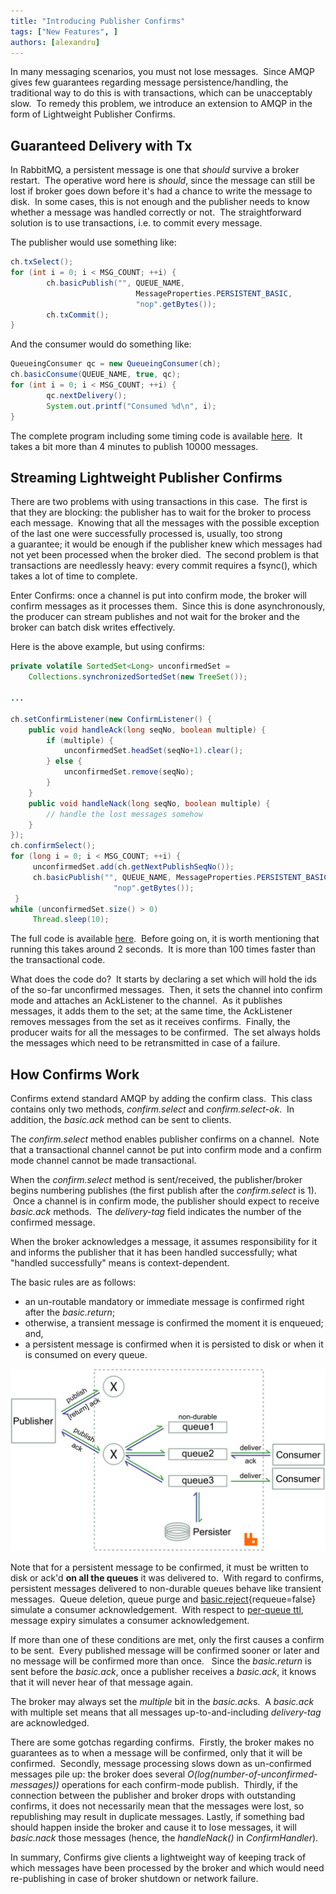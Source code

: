 ```yaml
---
title: "Introducing Publisher Confirms"
tags: ["New Features", ]
authors: [alexandru]
---
```


In many messaging scenarios, you must not lose messages.  Since AMQP gives few guarantees regarding message persistence/handling, the traditional way to do this is with transactions, which can be unacceptably slow.  To remedy this problem, we introduce an extension to AMQP in the form of Lightweight Publisher Confirms.

<!-- truncate -->

## Guaranteed Delivery with Tx

In RabbitMQ, a persistent message is one that *should* survive a broker restart.  The operative word here is *should*, since the message can still be lost if broker goes down before it's had a chance to write the message to disk.  In some cases, this is not enough and the publisher needs to know whether a message was handled correctly or not.  The straightforward solution is to use transactions, i.e. to commit every message.

The publisher would use something like:

```java
ch.txSelect();
for (int i = 0; i < MSG_COUNT; ++i) {
        ch.basicPublish("", QUEUE_NAME,
                            MessageProperties.PERSISTENT_BASIC,
                            "nop".getBytes());
        ch.txCommit();
}
```

And the consumer would do something like:

```java
QueueingConsumer qc = new QueueingConsumer(ch);
ch.basicConsume(QUEUE_NAME, true, qc);
for (int i = 0; i < MSG_COUNT; ++i) {
        qc.nextDelivery();
        System.out.printf("Consumed %d\n", i);
}
```

The complete program including some timing code is available [here](http://gist.github.com/613157).  It takes a bit more than 4 minutes to publish 10000 messages.

## Streaming Lightweight Publisher Confirms

There are two problems with using transactions in this case.  The first is that they are blocking: the publisher has to wait for the broker to process each message.  Knowing that all the messages with the possible exception of the last one were successfully processed is, usually, too strong a guarantee; it would be enough if the publisher knew which messages had not yet been processed when the broker died.  The second problem is that transactions are needlessly heavy: every commit requires a fsync(), which takes a lot of time to complete.

Enter Confirms: once a channel is put into confirm mode, the broker will confirm messages as it processes them.  Since this is done asynchronously, the producer can stream publishes and not wait for the broker and the broker can batch disk writes effectively.

Here is the above example, but using confirms:

```java
private volatile SortedSet<Long> unconfirmedSet =
    Collections.synchronizedSortedSet(new TreeSet());

...

ch.setConfirmListener(new ConfirmListener() {
    public void handleAck(long seqNo, boolean multiple) {
        if (multiple) {
            unconfirmedSet.headSet(seqNo+1).clear();
        } else {
            unconfirmedSet.remove(seqNo);
        }
    }
    public void handleNack(long seqNo, boolean multiple) {
        // handle the lost messages somehow
    }
});
ch.confirmSelect();
for (long i = 0; i < MSG_COUNT; ++i) {
     unconfirmedSet.add(ch.getNextPublishSeqNo());
     ch.basicPublish("", QUEUE_NAME, MessageProperties.PERSISTENT_BASIC,
                       "nop".getBytes());
 }
while (unconfirmedSet.size() > 0)
     Thread.sleep(10);
```

The full code is available [here](http://hg.rabbitmq.com/rabbitmq-java-client/file/default/test/src/com/rabbitmq/examples/ConfirmDontLoseMessages.java).  Before going on, it is worth mentioning that running this takes around 2 seconds.  It is more than 100 times faster than the transactional code.

What does the code do?  It starts by declaring a set which will hold the ids of the so-far unconfirmed messages.  Then, it sets the channel into confirm mode and attaches an AckListener to the channel.  As it publishes messages, it adds them to the set; at the same time, the AckListener removes messages from the set as it receives confirms.  Finally, the producer waits for all the messages to be confirmed.  The set always holds the messages which need to be retransmitted in case of a failure.

## How Confirms Work

Confirms extend standard AMQP by adding the confirm class.  This class contains only two methods, *confirm.select* and *confirm.select-ok*.  In addition, the *basic.ack* method can be sent to clients.

The *confirm.select* method enables publisher confirms on a channel.  Note that a transactional channel cannot be put into confirm mode and a confirm mode channel cannot be made transactional.

When the *confirm.select* method is sent/received, the publisher/broker begins numbering publishes (the first publish after the *confirm.select* is 1).  Once a channel is in confirm mode, the publisher should expect to receive *basic.ack* methods.  The *delivery-tag* field indicates the number of the confirmed message.

When the broker acknowledges a message, it assumes responsibility for it and informs the publisher that it has been handled successfully; what "handled successfully" means is context-dependent.

The basic rules are as follows:

* an un-routable mandatory or immediate message is confirmed right after the *basic.return*;
* otherwise, a transient message is confirmed the moment it is enqueued; and,
* a persistent message is confirmed when it is persisted to disk or when it is consumed on every queue.

![](pubacks.svg)

Note that for a persistent message to be confirmed, it must be written to disk or ack'd **on all the queues** it was delivered to.  With regard to confirms, persistent messages delivered to non-durable queues behave like transient messages.  Queue deletion, queue purge and [basic.reject](/blog/2010/08/03/well-ill-let-you-go-basicreject-in-rabbitmq)&lcub;requeue=false} simulate a consumer acknowledgement.  With respect to [per-queue ttl](https://www.rabbitmq.com/extensions.html#queue-ttl), message expiry simulates a consumer acknowledgement.

If more than one of these conditions are met, only the first causes a confirm to be sent.  Every published message will be confirmed sooner or later and no message will be confirmed more than once.   Since the *basic.return* is sent before the *basic.ack*, once a publisher receives a *basic.ack*, it knows that it will never hear of that message again.

The broker may always set the *multiple* bit in the *basic.ack*s.  A *basic.ack* with multiple set means that all messages up-to-and-including *delivery-tag* are acknowledged.

There are some gotchas regarding confirms.  Firstly, the broker makes no guarantees as to when a message will be confirmed, only that it will be confirmed.  Secondly, message processing slows down as un-confirmed messages pile up: the broker does several *O(log(number-of-unconfirmed-messages))* operations for each confirm-mode publish.  Thirdly, if the connection between the publisher and broker drops with outstanding confirms, it does not necessarily mean that the messages were lost, so republishing may result in duplicate messages.  Lastly, if something bad should happen inside the broker and cause it to lose messages, it will *basic.nack* those messages (hence, the *handleNack()* in *ConfirmHandler*).

In summary, Confirms give clients a lightweight way of keeping track of which messages have been processed by the broker and which would need re-publishing in case of broker shutdown or network failure.
